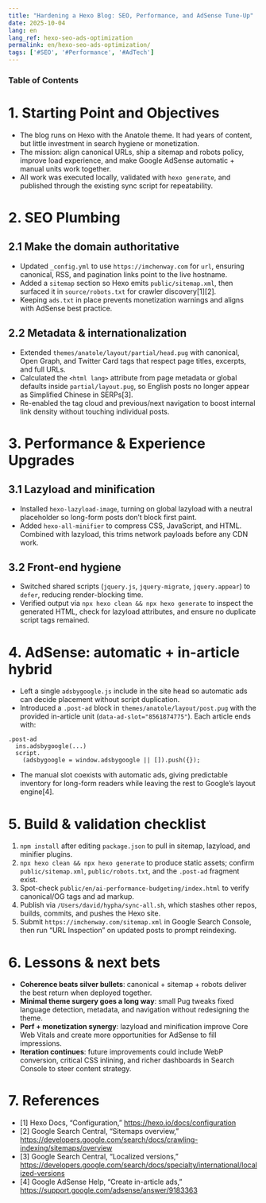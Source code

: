 ```yaml
---
title: "Hardening a Hexo Blog: SEO, Performance, and AdSense Tune-Up"
date: 2025-10-04
lang: en
lang_ref: hexo-seo-ads-optimization
permalink: en/hexo-seo-ads-optimization/
tags: ['#SEO', '#Performance', '#AdTech']
---
```


### Table of Contents
<!-- toc -->

# 1. Starting Point and Objectives
- The blog runs on Hexo with the Anatole theme. It had years of content, but little investment in search hygiene or monetization.
- The mission: align canonical URLs, ship a sitemap and robots policy, improve load experience, and make Google AdSense automatic + manual units work together.
- All work was executed locally, validated with `hexo generate`, and published through the existing sync script for repeatability.

# 2. SEO Plumbing
## 2.1 Make the domain authoritative
- Updated `_config.yml` to use `https://imchenway.com` for `url`, ensuring canonical, RSS, and pagination links point to the live hostname.
- Added a `sitemap` section so Hexo emits `public/sitemap.xml`, then surfaced it in `source/robots.txt` for crawler discovery[1][2].
- Keeping `ads.txt` in place prevents monetization warnings and aligns with AdSense best practice.

## 2.2 Metadata & internationalization
- Extended `themes/anatole/layout/partial/head.pug` with canonical, Open Graph, and Twitter Card tags that respect page titles, excerpts, and full URLs.
- Calculated the `<html lang>` attribute from page metadata or global defaults inside `partial/layout.pug`, so English posts no longer appear as Simplified Chinese in SERPs[3].
- Re-enabled the tag cloud and previous/next navigation to boost internal link density without touching individual posts.

# 3. Performance & Experience Upgrades
## 3.1 Lazyload and minification
- Installed `hexo-lazyload-image`, turning on global lazyload with a neutral placeholder so long-form posts don’t block first paint.
- Added `hexo-all-minifier` to compress CSS, JavaScript, and HTML. Combined with lazyload, this trims network payloads before any CDN work.

## 3.2 Front-end hygiene
- Switched shared scripts (`jquery.js`, `jquery-migrate`, `jquery.appear`) to `defer`, reducing render-blocking time.
- Verified output via `npx hexo clean && npx hexo generate` to inspect the generated HTML, check for lazyload attributes, and ensure no duplicate script tags remained.

# 4. AdSense: automatic + in-article hybrid
- Left a single `adsbygoogle.js` include in the site head so automatic ads can decide placement without script duplication.
- Introduced a `.post-ad` block in `themes/anatole/layout/post.pug` with the provided in-article unit (`data-ad-slot="8561874775"`). Each article ends with:
```pug
.post-ad
  ins.adsbygoogle(...)
  script.
    (adsbygoogle = window.adsbygoogle || []).push({});
```
- The manual slot coexists with automatic ads, giving predictable inventory for long-form readers while leaving the rest to Google’s layout engine[4].

# 5. Build & validation checklist
1. `npm install` after editing `package.json` to pull in sitemap, lazyload, and minifier plugins.  
2. `npx hexo clean && npx hexo generate` to produce static assets; confirm `public/sitemap.xml`, `public/robots.txt`, and the `.post-ad` fragment exist.  
3. Spot-check `public/en/ai-performance-budgeting/index.html` to verify canonical/OG tags and ad markup.  
4. Publish via `/Users/david/hypha/sync-all.sh`, which stashes other repos, builds, commits, and pushes the Hexo site.  
5. Submit `https://imchenway.com/sitemap.xml` in Google Search Console, then run “URL Inspection” on updated posts to prompt reindexing.  

# 6. Lessons & next bets
- **Coherence beats silver bullets**: canonical + sitemap + robots deliver the best return when deployed together.
- **Minimal theme surgery goes a long way**: small Pug tweaks fixed language detection, metadata, and navigation without redesigning the theme.
- **Perf + monetization synergy**: lazyload and minification improve Core Web Vitals and create more opportunities for AdSense to fill impressions.
- **Iteration continues**: future improvements could include WebP conversion, critical CSS inlining, and richer dashboards in Search Console to steer content strategy.

# 7. References
- [1] Hexo Docs, “Configuration,” https://hexo.io/docs/configuration
- [2] Google Search Central, “Sitemaps overview,” https://developers.google.com/search/docs/crawling-indexing/sitemaps/overview
- [3] Google Search Central, “Localized versions,” https://developers.google.com/search/docs/specialty/international/localized-versions
- [4] Google AdSense Help, “Create in-article ads,” https://support.google.com/adsense/answer/9183363
